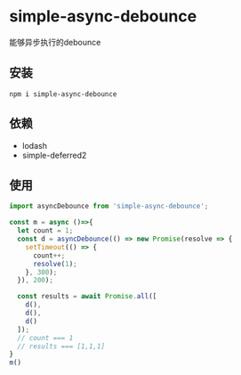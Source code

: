 # simple-async-debounce

能够异步执行的debounce

## 安装

```
npm i simple-async-debounce
```

## 依赖

- lodash
- simple-deferred2


## 使用

```ts
import asyncDebounce from 'simple-async-debounce';

const m = async ()=>{
  let count = 1;
  const d = asyncDebounce(() => new Promise(resolve => {
    setTimeout(() => {
      count++;
      resolve(1);
    }, 300);
  }), 200);

  const results = await Promise.all([
    d(),
    d(),
    d()
  ]);
  // count === 1
  // results === [1,1,1]
}
m()
```
